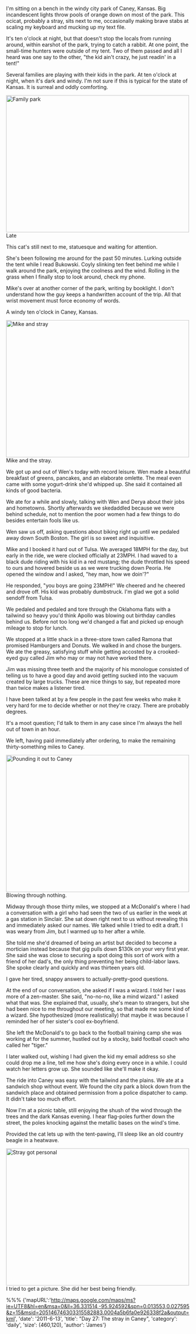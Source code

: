 I'm sitting on a bench in the windy city park of Caney, Kansas. Big incandescent
lights throw pools of orange down on most of the park.
This ocicat, probably a stray, sits next to me, occasionally making brave
stabs at scaling my keyboard and mucking up my text file.

It's ten o'clock at night, but that doesn't stop the locals from running around,
within earshot of the park, trying to catch a rabbit. At one point, the
small-time hunters were outside of my tent. Two of them passed and all I heard
was one say to the other, "the kid ain't crazy, he just readin' in a tent!"
 
Several families are playing with their kids in the park. At ten o'clock at
night, when it's dark and windy. I'm not sure if this is typical for the state
of Kansas. It is surreal and oddly comforting.
                                
<div class="imageWithCaption">
<a href="http://www.flickr.com/photos/62630874@N02/5834906616/" title="Family park by james.ob, on Flickr"><img src="http://farm3.static.flickr.com/2581/5834906616_1161f00f2a.jpg" width="500" height="375" alt="Family park"></a>
	<div class="imageCaption">
		Late
	</div>
</div>
     
This cat's still next to me, statuesque and waiting for attention.
                                                   
She's been following me around for the past 50 minutes. Lurking outside the tent
while I read Bukowski. Coyly slinking ten feet behind me while I walk around the
park, enjoying the coolness and the wind. Rolling in the grass when I finally
stop to look around, check my phone.

Mike's over at another corner of the park, writing by booklight. I don't
understand how the guy keeps a handwritten account of the trip. All that wrist
movement must force economy of words.

A windy ten o'clock in Caney, Kansas.
                                
<div class="imageWithCaption">
<a href="http://www.flickr.com/photos/62630874@N02/5834351739/" title="Mike and stray by james.ob, on Flickr"><img src="http://farm6.static.flickr.com/5114/5834351739_d11ec4e2e7.jpg" width="500" height="375" alt="Mike and stray"></a>
	<div class="imageCaption">
		Mike and the stray.
	</div>
</div>
     
We got up and out of Wen's today with record leisure. Wen made a beautiful
breakfast of greens, pancakes, and an elaborate omlette. The meal even came with
some yogurt-drink she'd whipped up. She said it contained all kinds of good
bacteria.

We ate for a while and slowly, talking with Wen and Derya about their jobs and
hometowns. Shortly afterwards we skedaddled because we were behind schedule, not
to mention the poor women had a few things to do besides entertain fools like
us.

Wen saw us off, asking questions about biking right up until  we pedaled away
down South Boston. The girl is so sweet and inquisitive.

Mike and I booked it hard out of Tulsa. We averaged 18MPH for the day, but early
in the ride, we were clocked officially at 23MPH. I had waved to a black dude
riding with his kid in a red mustang; the dude throttled his speed to
ours and hovered beside us as we were trucking down Peoria. He opened the window
and I asked, "hey man, how we doin'?"

He responded, "you boys are going 23MPH!" We cheered and he cheered and
drove off. His kid was probably dumbstruck. I'm glad we got a solid sendoff from
Tulsa.

We pedaled and pedaled and tore through the Oklahoma flats with a tailwind so
heavy you'd think Apollo was blowing out birthday candles behind us. Before not
too long we'd changed a flat and picked up enough mileage to stop for lunch.

We stopped at a little shack in a three-store town called Ramona that promised
Hamburgers and Donuts. We walked in and chose the burgers. We ate the greasy,
satisfying stuff while getting accosted by a crooked-eyed guy called Jim who may
or may not have worked there. 

Jim was missing three teeth and the majority of his monologue consisted of
telling us to have a good day and avoid getting sucked into the vacuum created
by large trucks. These are nice things to say, but repeated more than twice 
makes a listener tired.

I have been talked at by a few people in the past few weeks who make it very
hard for me to decide whether or not they're crazy. There are probably degrees.

It's a moot question; I'd talk to them in any case since I'm always the hell out
of town in an hour.

We left, having paid immediately after ordering, to make the remaining
thirty-something miles to Caney.
                                
<div class="imageWithCaption">
<a href="http://www.flickr.com/photos/62630874@N02/5834350005/" title="Pounding it out to Caney by james.ob, on Flickr"><img src="http://farm6.static.flickr.com/5120/5834350005_a3266faa3b.jpg" width="500" height="375" alt="Pounding it out to Caney"></a>
	<div class="imageCaption">
		Blowing through nothing.
	</div>
</div>
     
Midway through those thirty miles, we stopped at a McDonald's where I had a
conversation with a girl who had seen the two of us earlier in the week at a gas
station in Sinclair. She sat down right next to us without revealing this and
immediately asked our names. We talked while I tried to edit a draft. I was
weary from Jim, but I warmed up to her after a while.

She told me she'd dreamed of being an artist but decided to become a mortician
instead because that gig pulls down $130k on your very first year. She said she
was close to securing a spot doing this sort of work with a friend of her dad's,
the only thing preventing her being child-labor laws. She spoke clearly and
quickly and was thirteen years old. 

I gave her tired, snappy answers to actually-pretty-good questions.

At the end of our conversation, she asked if I was a wizard. I told her I was
more of a zen-master. She said, "no-no-no, like a mind wizard." I asked what
that was. She explained that, usually, she's mean to strangers, but she had been
nice to me throughout our meeting, so that made me some kind of a wizard. She
hypothesized (more realistically) that maybe it was because I reminded her of
her sister's cool ex-boyfriend.

She left the McDonald's to go back to the football training camp she was working
at for the summer, hustled out by a stocky, bald football coach who called her
"tiger." 

I later walked out, wishing I had given the kid my email address so she could
drop me a line, tell me how she's doing every once in a while. I could watch her
letters grow up. She sounded like she'll make it okay.

The ride into Caney was easy with the tailwind and the plains. We ate at a
sandwich shop without event. We found the city park a block down from the
sandwich place and obtained permission from a police dispatcher to camp. It
didn't take too much effort.

Now I'm at a picnic table, still enjoying the shush of the wind through the
trees and the dark Kansas evening. I hear flag-poles further down the street,
the poles knocking against the metallic bases on the wind's time.

Provided the cat lets up with the tent-pawing, I'll sleep like an old country
beagle in a heatwave.
                                
<div class="imageWithCaption">
<a href="http://www.flickr.com/photos/62630874@N02/5834896644/" title="Stray got personal by james.ob, on Flickr"><img src="http://farm6.static.flickr.com/5105/5834896644_99fdd61503.jpg" width="500" height="375" alt="Stray got personal"></a>
	<div class="imageCaption">
		I tried to get a picture. She did her best being friendly.
	</div>
</div>
         
%%%
{'mapURL':'http://maps.google.com/maps/ms?ie=UTF8&hl=en&msa=0&ll=36.331514,-95.924592&spn=0.013553,0.027595&z=15&msid=205146746303315582883.0004a5b6fa0e926338f2a&output=kml',
 'date': '2011-6-13',
 'title': "Day 27: The stray in Caney",
 'category': 'daily',
 'size': (460,120),
 'author': 'James'}                                    
